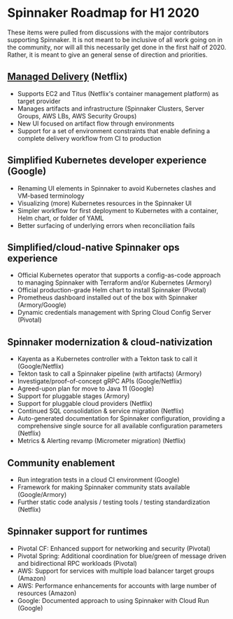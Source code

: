 # Spinnaker Roadmap for H1 2020

These items were pulled from discussions with the major contributors supporting
Spinnaker. It is not meant to be inclusive of all work going on in the
community, nor will all this necessarily get done in the first half of 2020.
Rather, it is meant to give an general sense of direction and priorities.

## [Managed Delivery](https://blog.spinnaker.io/managed-delivery-evolving-continuous-delivery-at-netflix-eb74877fb33c) (Netflix)

*   Supports EC2 and Titus (Netflix's container management platform) as target
    provider
*   Manages artifacts and infrastructure (Spinnaker Clusters, Server Groups, AWS
    LBs, AWS Security Groups)
*   New UI focused on artifact flow through environments
*   Support for a set of environment constraints that enable defining a complete
    delivery workflow from CI to production

## Simplified Kubernetes developer experience (Google)

*   Renaming UI elements in Spinnaker to avoid Kubernetes clashes and VM-based
    terminology
*   Visualizing (more) Kubernetes resources in the Spinnaker UI
*   Simpler workflow for first deployment to Kubernetes with a container, Helm
    chart, or folder of YAML
*   Better surfacing of underlying errors when reconciliation fails

## Simplified/cloud-native Spinnaker ops experience

*   Official Kubernetes operator that supports a config-as-code approach to
    managing Spinnaker with Terraform and/or Kubernetes (Armory)
*   Official production-grade Helm chart to install Spinnaker (Pivotal)
*   Prometheus dashboard installed out of the box with Spinnaker (Armory/Google)
*   Dynamic credentials management with Spring Cloud Config Server (Pivotal)

## Spinnaker modernization & cloud-nativization

*   Kayenta as a Kubernetes controller with a Tekton task to call it
    (Google/Netflix)
*   Tekton task to call a Spinnaker pipeline (with artifacts) (Armory)
*   Investigate/proof-of-concept gRPC APIs (Google/Netflix)
*   Agreed-upon plan for move to Java 11 (Google)
*   Support for pluggable stages (Armory)
*   Support for pluggable cloud providers (Netflix)
*   Continued SQL consolidation & service migration (Netflix)
*   Auto-generated documentation for Spinnaker configuration, providing a
    comprehensive single source for all available configuration parameters
    (Netflix)
*   Metrics & Alerting revamp (Micrometer migration) (Netflix)

## Community enablement

*   Run integration tests in a cloud CI environment (Google)
*   Framework for making Spinnaker community stats available (Google/Armory)
*   Further static code analysis / testing tools / testing standardization
    (Netflix)

## Spinnaker support for runtimes

*   Pivotal CF: Enhanced support for networking and security (Pivotal)
*   Pivotal Spring: Additional coordination for blue/green of message driven and
    bidirectional RPC workloads (Pivotal)
*   AWS: Support for services with multiple load balancer target groups (Amazon)
*   AWS: Performance enhancements for accounts with large number of resources
    (Amazon)
*   Google: Documented approach to using Spinnaker with Cloud Run (Google)
